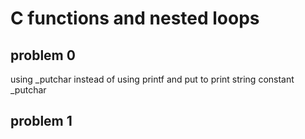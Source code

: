 <h1>C functions and nested loops</h1>
<h2>problem 0</h2>
<p>using _putchar instead of using printf and put to print string constant _putchar</p>
<h2>problem 1</h2>
